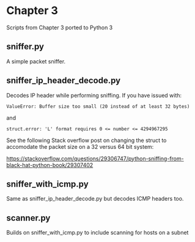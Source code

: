 # Chapter 3

Scripts from Chapter 3 ported to Python 3

## sniffer.py

A simple packet sniffer. 

## sniffer_ip_header_decode.py

Decodes IP header while performing sniffing.
If you have issued with:

```
ValueError: Buffer size too small (20 instead of at least 32 bytes)
```

and

```
struct.error: 'L' format requires 0 <= number <= 4294967295
```

See the following Stack overflow post on changing the struct to
accomodate the packet size on a 32 versus 64 bit system:

https://stackoverflow.com/questions/29306747/python-sniffing-from-black-hat-python-book/29307402


## sniffer_with_icmp.py

Same as sniffer_ip_header_decode.py but decodes ICMP headers too.

## scanner.py

Builds on sniffer_with_icmp.py to include scanning for hosts on a subnet
